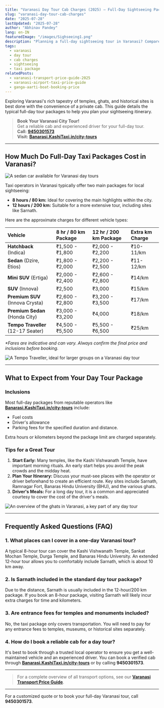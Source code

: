 ```yaml
---
title: "Varanasi Day Tour Cab Charges (2025) – Full-Day Sightseeing Packages"
slug: "varanasi-day-tour-cab-charges"
date: "2025-07-28"
lastUpdated: "2025-07-28"
author: "Abhinav Pandey"
lang: en-IN
featuredImage: "/images/Sighseeing1.png"
description: "Planning a full-day sightseeing tour in Varanasi? Compare 8 hour/80 km and 12 hour/200 km cab packages for different car categories and learn what’s typically included in local sightseeing fares."
tags:
  - varanasi
  - day tour
  - cab charges
  - sightseeing
  - taxi package
relatedPosts:
  - varanasi-transport-price-guide-2025
  - varanasi-airport-taxi-price-guide
  - ganga-aarti-boat-booking-price
---
```


Exploring Varanasi's rich tapestry of temples, ghats, and historical sites is best done with the convenience of a private cab. This guide details the typical full-day tour packages to help you plan your sightseeing itinerary.

> **Book Your Varanasi City Tour!**  
> Get a reliable cab and experienced driver for your full-day tour.  
> **Call:** **[9450301573](tel:9450301573)**  
> **Visit:** **[Banarasi.KashiTaxi.in/city-tours](https://banarasi.kashitaxi.in/)**

---

## How Much Do Full-Day Taxi Packages Cost in Varanasi?

![A sedan car available for Varanasi day tours](/images/seden.png "Sedan car for sightseeing")

Taxi operators in Varanasi typically offer two main packages for local sightseeing:
*   **8 hours / 80 km:** Ideal for covering the main highlights within the city.
*   **12 hours / 200 km:** Suitable for a more extensive tour, including sites like Sarnath.

Here are the approximate charges for different vehicle types:

| Vehicle | 8 hr / 80 km Package | 12 hr / 200 km Package | Extra km Charge |
| :--- | :--- | :--- | :--- |
| **Hatchback** (Indica) | ₹1,500 - ₹1,800 | ₹2,000 - ₹2,200 | ₹10-11/km |
| **Sedan** (Dzire, Etios) | ₹1,800 - ₹2,000 | ₹2,200 - ₹2,500 | ₹11-12/km |
| **Mini SUV** (Ertiga) | ₹2,000 - ₹2,400 | ₹2,600 - ₹2,800 | ₹14/km |
| **SUV** (Innova) | ₹2,500 | ₹3,000 | ₹15/km |
| **Premium SUV** (Innova Crysta) | ₹2,600 - ₹2,800 | ₹3,200 - ₹3,500 | ₹17/km |
| **Premium Sedan** (Honda City) | ₹3,000 - ₹3,200 | ₹4,000 | ₹18/km |
| **Tempo Traveller** (12-17 Seater) | ₹4,500 - ₹5,500 | ₹5,500 - ₹6,500 | ₹25/km |

*\*Fares are indicative and can vary. Always confirm the final price and inclusions before booking.*

![A Tempo Traveller, ideal for larger groups on a Varanasi day tour](/images/tempo-travellar-outside-front-p.jpeg "Tempo Traveller for group tours")

---

## What to Expect from Your Day Tour Package

### Inclusions
Most full-day packages from reputable operators like **[Banarasi.KashiTaxi.in/city-tours](https://banarasi.kashitaxi.in/city-tours)** include:
-   Fuel costs
-   Driver's allowance
-   Parking fees for the specified duration and distance.

Extra hours or kilometers beyond the package limit are charged separately.

### Tips for a Great Tour
1.  **Start Early:** Many temples, like the Kashi Vishwanath Temple, have important morning rituals. An early start helps you avoid the peak crowds and the midday heat.
2.  **Plan Your Itinerary:** Discuss your must-see places with the operator or driver beforehand to create an efficient route. Key sites include Sarnath, Ramnagar Fort, Banaras Hindu University (BHU), and the various ghats.
3.  **Driver's Meals:** For a long day tour, it is a common and appreciated courtesy to cover the cost of the driver's meals.

![An overview of the ghats in Varanasi, a key part of any day tour](/images/varanasi-ghats-overview.jpeg "Varanasi Ghats Overview")

---

## Frequently Asked Questions (FAQ)

### 1. What places can I cover in a one-day Varanasi tour?
A typical 8-hour tour can cover the Kashi Vishwanath Temple, Sankat Mochan Temple, Durga Temple, and Banaras Hindu University. An extended 12-hour tour allows you to comfortably include Sarnath, which is about 10 km away.

### 2. Is Sarnath included in the standard day tour package?
Due to the distance, Sarnath is usually included in the 12-hour/200 km package. If you book an 8-hour package, visiting Sarnath will likely incur extra charges for time and kilometers.

### 3. Are entrance fees for temples and monuments included?
No, the taxi package only covers transportation. You will need to pay for any entrance fees to temples, museums, or historical sites separately.

### 4. How do I book a reliable cab for a day tour?
It's best to book through a trusted local operator to ensure you get a well-maintained vehicle and an experienced driver. You can book a verified cab through **[Banarasi.KashiTaxi.in/city-tours](https://banarasi.kashitaxi.in/city-tours)** or by calling **9450301573**.

---

> For a complete overview of all transport options, see our **[Varanasi Transport Price Guide](/en/varanasi-transport-price-guide-2025)**.

---

For a customized quote or to book your full-day Varanasi tour, call **9450301573**.
